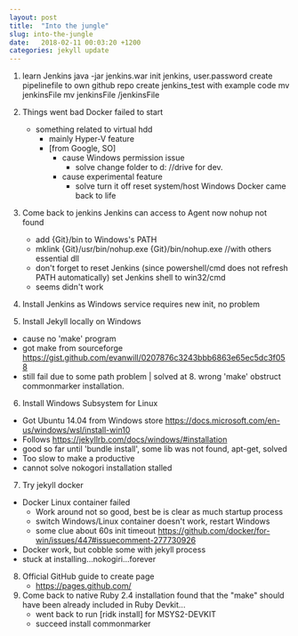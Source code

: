 ```yaml
---
layout: post
title:  "Into the jungle"
slug: into-the-jungle
date:   2018-02-11 00:03:20 +1200
categories: jekyll update
---
```

1. learn Jenkins
    java -jar jenkins.war
    init jenkins, user.password
    create pipelinefile to own github repo
    create jenkins_test with example code
    mv jenkinsFile
    mv jenkinsFile /jenkinsFile
2. Things went bad
    Docker failed to start
    - something related to virtual hdd
      - mainly Hyper-V feature
      - [from Google, SO]
        - cause Windows permission issue
          - solve change folder to d: //drive for dev.
        - cause experimental feature
          - solve turn it off
    reset system/host Windows
    Docker came back to life
3. Come back to jenkins
    Jenkins can access to Agent now
    nohup not found
      - add {Git}/bin to Windows's PATH
      - mklink {Git}/usr/bin/nohup.exe {Git}/bin/nohup.exe
        //with others essential dll
      - don't forget to reset Jenkins (since powershell/cmd does not refresh PATH automatically)
    set Jenkins shell to win32/cmd
      - seems didn't work
4. Install Jenkins as Windows service
    requires new init, no problem


5. Install Jekyll locally on Windows
  - cause no 'make' program
  - got make from sourceforge https://gist.github.com/evanwill/0207876c3243bbb6863e65ec5dc3f058
  - still fail due to some path problem
  | solved at 8. wrong 'make' obstruct commonmarker installation.
6. Install Windows Subsystem for Linux
  - Got Ubuntu 14.04 from Windows store https://docs.microsoft.com/en-us/windows/wsl/install-win10
  - Follows https://jekyllrb.com/docs/windows/#installation
  - good so far until 'bundle install', some lib was not found, apt-get, solved
  - Too slow to make a productive
  - cannot solve nokogori installation stalled
7. Try jekyll docker
  - Docker Linux container failed
    - Work around not so good, best be is clear as much startup process
    - switch Windows/Linux container doesn't work, restart Windows
    - some clue about 60s init timeout https://github.com/docker/for-win/issues/447#issuecomment-277730926
  - Docker work, but cobble some with jekyll process
  - stuck at installing...nokogiri...forever
8. Official GitHub guide to create page
   - https://pages.github.com/
9. Come back to native Ruby 2.4 installation
    found that the "make" should have been already included in Ruby Devkit...
    - went back to run [ridk install] for MSYS2-DEVKIT
    - succeed install commonmarker
